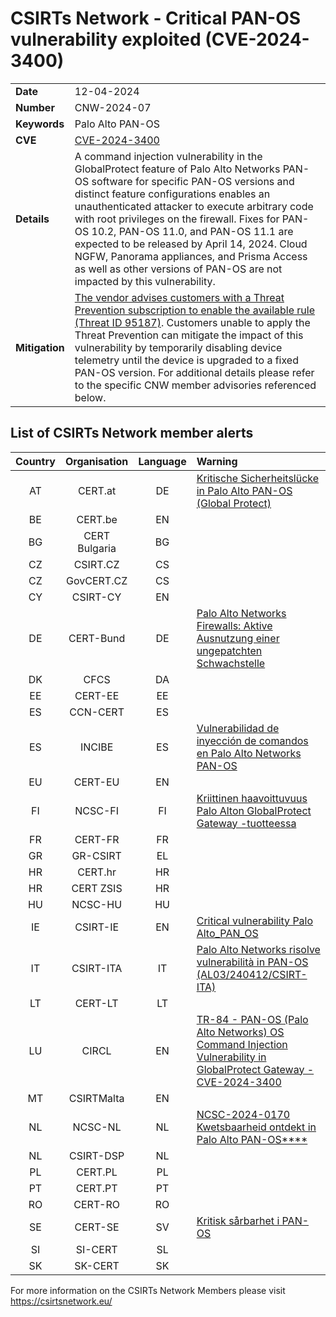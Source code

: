 # CSIRTs Network - Critical PAN-OS vulnerability exploited (CVE-2024-3400)
|   |   |
|---|---|
| **Date** | 12-04-2024 |
| **Number** | CNW-2024-07 | 
| **Keywords** | Palo Alto PAN-OS | 
| **CVE** | [CVE-2024-3400](https://security.paloaltonetworks.com/CVE-2024-3400) | 
| **Details** | A command injection vulnerability in the GlobalProtect feature of Palo Alto Networks PAN-OS software for specific PAN-OS versions and distinct feature configurations enables an unauthenticated attacker to execute arbitrary code with root privileges on the firewall. Fixes for PAN-OS 10.2, PAN-OS 11.0, and PAN-OS 11.1 are expected to be released by April 14, 2024. Cloud NGFW, Panorama appliances, and Prisma Access as well as other versions of PAN-OS are not impacted by this vulnerability.  |
| **Mitigation** | [The vendor advises customers with a Threat Prevention subscription to enable the available rule (Threat ID 95187)](https://live.paloaltonetworks.com/t5/globalprotect-articles/applying-vulnerability-protection-to-globalprotect-interfaces/ta-p/340184). Customers unable to apply the Threat Prevention can mitigate the impact of this vulnerability by temporarily disabling device telemetry until the device is upgraded to a fixed PAN-OS version. For additional details please refer to the specific CNW member advisories referenced below. |

## List of CSIRTs Network member alerts

| Country | Organisation | Language | Warning |
| :-----: | :----------: | :------: | :------ | 
| AT | CERT.at | DE | [Kritische Sicherheitslücke in Palo Alto PAN-OS (Global Protect) ](https://cert.at/de/warnungen/2024/4/palo-alto-cve-2024-3400) |
| BE | CERT.be | EN | |
| BG | CERT Bulgaria | BG | |
| CZ | CSIRT.CZ | CS | |
| CZ | GovCERT.CZ | CS | |
| CY | CSIRT-CY | EN | |
| DE | CERT-Bund | DE | [Palo Alto Networks Firewalls: Aktive Ausnutzung einer ungepatchten Schwachstelle](https://www.bsi.bund.de/SharedDocs/Cybersicherheitswarnungen/DE/2024/2024-231856-1032) |
| DK | CFCS | DA | |
| EE | CERT-EE | EE | |
| ES | CCN-CERT | ES | |
| ES | INCIBE | ES | [Vulnerabilidad de inyección de comandos en Palo Alto Networks PAN-OS](https://www.incibe.es/incibe-cert/alerta-temprana/avisos/vulnerabilidad-de-inyeccion-de-comandos-en-palo-alto-networks-pan-os) |
| EU | CERT-EU | EN | |
| FI | NCSC-FI | FI | [Kriittinen haavoittuvuus Palo Alton GlobalProtect Gateway -tuotteessa](https://www.kyberturvallisuuskeskus.fi/fi/haavoittuvuus_12/2024) |
| FR | CERT-FR | FR | |
| GR | GR-CSIRT | EL | |
| HR | CERT.hr | HR | |
| HR | CERT ZSIS | HR | |
| HU | NCSC-HU | HU | |
| IE | CSIRT-IE | EN | [Critical vulnerability Palo Alto_PAN_OS](https://www.ncsc.gov.ie/pdfs/2404120137_Critical_vuln_Palo_Alto_PAN_OS.pdf) |
| IT | CSIRT-ITA | IT | [Palo Alto Networks risolve vulnerabilità in PAN-OS (AL03/240412/CSIRT-ITA)](https://www.csirt.gov.it/contenuti/palo-alto-networks-risolve-vulnerabilita-in-pan-os-al03-240412-csirt-ita) |
| LT | CERT-LT | LT | |
| LU | CIRCL | EN | [TR-84 - PAN-OS (Palo Alto Networks) OS Command Injection Vulnerability in GlobalProtect Gateway - CVE-2024-3400](https://www.circl.lu/pub/tr-84/) |
| MT | CSIRTMalta | EN | |
| NL | NCSC-NL | NL | [NCSC-2024-0170 Kwetsbaarheid ontdekt in Palo Alto PAN-OS****](https://advisories.ncsc.nl/advisory?id=NCSC-2024-0170) |
| NL | CSIRT-DSP | NL | |
| PL | CERT.PL | PL | |
| PT | CERT.PT | PT | |
| RO | CERT-RO | RO | |
| SE | CERT-SE | SV | [Kritisk sårbarhet i PAN-OS](https://www.cert.se/2024/04/kritisk-sarbarhet-i-pan-os.html) |
| SI | SI-CERT | SL | |
| SK | SK-CERT | SK | |

 

For more information on the CSIRTs Network Members please visit https://csirtsnetwork.eu/ 
